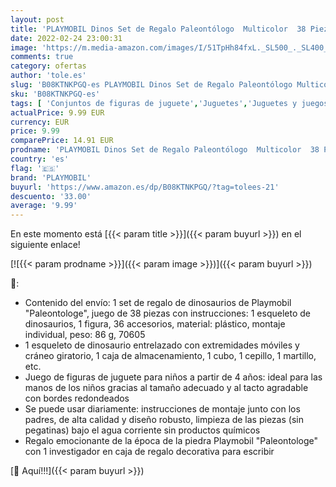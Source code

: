 ```yaml
---
layout: post
title: 'PLAYMOBIL Dinos Set de Regalo Paleontólogo  Multicolor  38 Piezas'
date: 2022-02-24 23:00:31
image: 'https://m.media-amazon.com/images/I/51TpHh84fxL._SL500_._SL400_.jpg'
comments: true
category: ofertas
author: 'tole.es'
slug: 'B08KTNKPGQ-es PLAYMOBIL Dinos Set de Regalo Paleontólogo Multicolor 38...'
sku: 'B08KTNKPGQ-es'
tags: [ 'Conjuntos de figuras de juguete','Juguetes','Juguetes y juegos','Muñecos y figuras','playmobil', ]
actualPrice: 9.99 EUR
currency: EUR
price: 9.99
comparePrice: 14.91 EUR
prodname: 'PLAYMOBIL Dinos Set de Regalo Paleontólogo  Multicolor  38 Piezas'
country: 'es'
flag: '🇪🇸'
brand: 'PLAYMOBIL'
buyurl: 'https://www.amazon.es/dp/B08KTNKPGQ/?tag=tolees-21'
descuento: '33.00'
average: '9.99'
---
```


En este momento está [{{< param title >}}]({{< param buyurl >}}) en el siguiente enlace!

[![{{< param prodname >}}]({{< param image >}})]({{< param buyurl >}})

🔎:

- Contenido del envío: 1 set de regalo de dinosaurios de Playmobil "Paleontologe", juego de 38 piezas con instrucciones: 1 esqueleto de dinosaurios, 1 figura, 36 accesorios, material: plástico, montaje individual, peso: 86 g, 70605
- 1 esqueleto de dinosaurio entrelazado con extremidades móviles y cráneo giratorio, 1 caja de almacenamiento, 1 cubo, 1 cepillo, 1 martillo, etc.
- Juego de figuras de juguete para niños a partir de 4 años: ideal para las manos de los niños gracias al tamaño adecuado y al tacto agradable con bordes redondeados
- Se puede usar diariamente: instrucciones de montaje junto con los padres, de alta calidad y diseño robusto, limpieza de las piezas (sin pegatinas) bajo el agua corriente sin productos químicos
- Regalo emocionante de la época de la piedra Playmobil "Paleontologe" con 1 investigador en caja de regalo decorativa para escribir

[🛒 Aquí!!!]({{< param buyurl >}})
